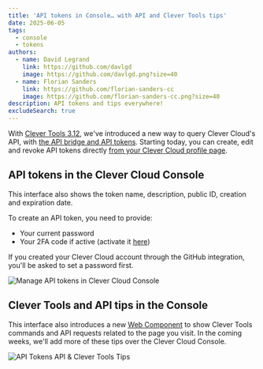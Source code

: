 ```yaml
---
title: 'API tokens in Console… with API and Clever Tools tips'
date: 2025-06-05
tags:
  - console
  - tokens
authors:
  - name: David Legrand
    link: https://github.com/davlgd
    image: https://github.com/davlgd.png?size=40
  - name: Florian Sanders
    link: https://github.com/florian-sanders-cc
    image: https://github.com/florian-sanders-cc.png?size=40
description: API tokens and tips everywhere!
excludeSearch: true
---
```


With [Clever Tools 3.12](/developers/changelog/2025/03-07-clever-tools-3.12/), we've introduced a new way to query Clever Cloud's API, with [the API bridge and API tokens](/developers/api/howto/#api-tokens). Starting today, you can create, edit and revoke API tokens directly [from your Clever Cloud profile page](https://console.clever-cloud.com/users/me/api-tokens).

## API tokens in the Clever Cloud Console

This interface also shows the token name, description, public ID, creation and expiration date.

To create an API token, you need to provide:

- Your current password
- Your 2FA code if active (activate it [here](https://console.clever-cloud.com/users/me/authentication))

If you created your Clever Cloud account through the GitHub integration, you'll be asked to set a password first.

![Manage API tokens in Clever Cloud Console](/images/console-api-tokens.webp)

## Clever Tools and API tips in the Console

This interface also introduces a new [Web Component](https://www.clever.cloud/developers/clever-components/) to show Clever Tools commands and API requests related to the page you visit. In the coming weeks, we'll add more of these tips over the Clever Cloud Console.

![API Tokens API & Clever Tools Tips](/images/console-api-tokens-tips.webp)

